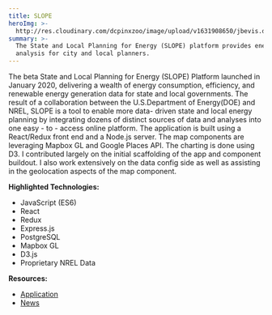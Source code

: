 ```yaml
---
title: SLOPE
heroImg: >-
  http://res.cloudinary.com/dcpinxzoo/image/upload/v1631908650/jbevis.dev/projects/slope_spoj6n.png
summary: >-
  The State and Local Planning for Energy (SLOPE) platform provides energy
  analysis for city and local planners.
---
```

The beta State and Local Planning for Energy (SLOPE) Platform launched in January 2020, delivering a wealth of energy consumption, efficiency, and renewable energy generation data for state and local governments. The result of a collaboration between the U.S.Department of Energy(DOE) and NREL, SLOPE is a tool to enable more data- driven state and local energy planning by integrating dozens of distinct sources of data and analyses into one easy - to - access online platform. The application is built using a React/Redux front end and a Node.js server. The map components are leveraging Mapbox GL and Google Places API. The charting is done using D3. I contributed largely on the initial scaffolding of the app and component buildout. I also work extensively on the data config side as well as assisting in the geolocation aspects of the map component.

**Highlighted Technologies:**

* JavaScript (ES6)
* React
* Redux
* Express.js
* PostgreSQL
* Mapbox GL
* D3.js
* Proprietary NREL Data

**Resources:**

* [Application](https://maps.nrel.gov/slope/data-viewer?layer=transportation.vmt&res=state&year=2020&filters=%5B%5D)
* [News](https://www.nrel.gov/state-local-tribal/blog/posts/state-local-planning-energy-beta-platform-launches.html)
